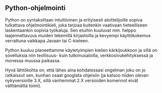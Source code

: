 ## Python-ohjelmointi

Python on syntaksiltaan intuitiivinen ja erityisesti aloittelijoille sopiva tulkattava ohjelmointikieli, joka tarjoaa kuitenkin vaativaan tieteelliseen laskentaankin sopivia työkaluja. Sen etuihin kuuluvat mm. helppo laajennettavuus muiden tekemillä kirjastoilla ja kevyempi käyttökokemus verrattuna vaikkapa Javaan tai C-kieleen.

Python kuuluu planeettamme käytetyimpien kielien kärkijoukkoon ja sillä on sovelluksia niin teollisuus- kuin tutkimusaloilla, verkkosivukehityksessä ja monessa muussa paikassa. 

Hyvä lähtökohta on, että lähes aina kohdatessasi ongelman joku on jo ratkaissut sen, kunhan osaat googlata ohjeisiin (ja katsoo niiden olevan nykyversioille 3.X, sillä vanhemmat 2.X versioiden komennot eivät välttämättä toimi).
